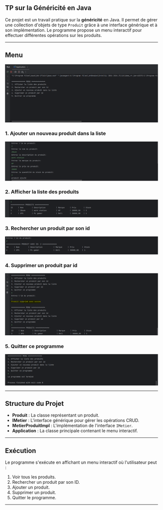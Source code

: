 ## TP sur la Généricité en Java

Ce projet est un travail pratique sur la **généricité** en Java. Il permet de gérer une collection d'objets de type `Produit` grâce à une interface générique et à son implémentation. Le programme propose un menu interactif pour effectuer différentes opérations sur les produits.

---

## Menu

![Afficher Menu](captures/afficher-menu.png)

### 1. Ajouter un nouveau produit dans la liste
![Ajouter Produit](captures/ajouter-produit.png)

### 2. Afficher la liste des produits
![Afficher Produits](captures/afficher-produits.png)
### 3. Rechercher un produit par son id
![Afficher Produit](captures/afficher-produit.png)


### 4. Supprimer un produit par id
![Suppression Produit](captures/suppresion.png)

### 5. Quitter ce programme
![Fin Programme](captures/endpng.png)

---

## Structure du Projet

- **Produit** : La classe représentant un produit.
- **IMetier** : L'interface générique pour gérer les opérations CRUD.
- **MetierProduitImpl** : L'implémentation de l'interface `IMetier`.
- **Application** : La classe principale contenant le menu interactif.

---

## Exécution

Le programme s'exécute en affichant un menu interactif où l'utilisateur peut :
1. Voir tous les produits.
2. Rechercher un produit par son ID.
3. Ajouter un produit.
4. Supprimer un produit.
5. Quitter le programme.

---

